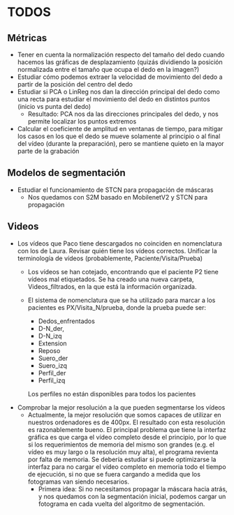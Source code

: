 # TODOS

## Métricas

- Tener en cuenta la normalización respecto del tamaño del dedo cuando hacemos
  las gráficas de desplazamiento (quizás dividiendo la posición normalizada
  entre el tamaño que ocupa el dedo en la imagen?)
- Estudiar cómo podemos extraer la velocidad de movimiento del dedo a partir de
  la posición del centro del dedo
- Estudiar si PCA o LinReg nos dan la dirección principal del dedo como una
  recta para estudiar el movimiento del dedo en distintos puntos (inicio vs
  punta del dedo)
  - Resultado: PCA nos da las direcciones principales del dedo, y nos permite
    localizar los puntos extremos
- Calcular el coeficiente de amplitud en ventanas de tiempo, para mitigar los
  casos en los que el dedo se mueve solamente al principio o al final del vídeo
  (durante la preparación), pero se mantiene quieto en la mayor parte de la
  grabación

## Modelos de segmentación 

- Estudiar el funcionamiento de STCN para propagación de máscaras
  - Nos quedamos con S2M basado en MobilenetV2 y STCN para propagación

## Videos

- Los vídeos que Paco tiene descargados no coinciden en nomenclatura con los de
  Laura. Revisar quién tiene los vídeos correctos. Unificar la terminología de
  vídeos (probablemente, Paciente/Visita/Prueba)
  - Los vídeos se han cotejado, encontrando que el paciente P2 tiene vídeos mal
    etiquetados. Se ha creado una nueva carpeta, Videos_filtrados, en la que
    está la información organizada.
  - El sistema de nomenclatura que se ha utilizado para marcar a los pacientes
	es PX/Visita_N/prueba, donde la prueba puede ser:
	- Dedos_enfrentados
	- D-N_der,
	- D-N_izq
	- Extension
	- Reposo
	- Suero_der
	- Suero_izq
	- Perfil_der
	- Perfil_izq

	Los perfiles no están disponibles para todos los pacientes
- Comprobar la mejor resolución a la que pueden segmentarse los vídeos
  - Actualmente, la mejor resolución que somos capaces de utilizar en nuestros
    ordenadores es de 400px. El resultado con esta resolución es razonablemente
    bueno. El principal problema que tiene la interfaz gráfica es que carga
    el vídeo completo desde el principio, por lo que si los requerimientos de
    memoria del mismo son grandes (e.g. el vídeo es muy largo o la resolución
    muy alta), el programa revienta por falta de memoria. Se debería estudiar
    si puede optimizarse la interfaz para no cargar el vídeo completo en memoria
    todo el tiempo de ejecución, si no que se fuera cargando a medida que los
    fotogramas van siendo necesarios.
    - Primera idea: Si no necesitamos propagar la máscara hacia atrás, y nos
      quedamos con la segmentación inicial, podemos cargar un fotograma en cada
      vuelta del algoritmo de segmentación.
